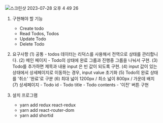 ![스크린샷 2023-07-28 오후 4 49 26](https://github.com/billiweb/todolist-project-lv/assets/119646235/36a886d5-8143-46b1-8065-050c949e8df3)

1. 구현해야 할 기능
    - Create todo
    - Read Todos, Todos
    - Update Todo
    - Delete Todo

2. 요구사항
    (1) 공통
        - todos 데이터는 리덕스를 사용해서 전역으로 상태를 관리합니다.
    (2) 메인 페이지
        - Todo의 상태에 완료 그룹과 진행중 그룹을 나눠서 구현.
    (3) Todo를 추가하면 제목과 내용 input 은 빈 값이 되도록 구현.
    (4) input 값이 있는 상태에서 상세페이지로 이동하는 경우, input value 초기화
    (5) Todo의 완료 상태를 '취소' '완료'로 구분
    (6) 최대 넓이 1200px / 최소 넓이 800px / 가운데 배치
    (7) 상세페이지
        - Todo id
        - Todo title
        - Todo contents
        - '이전' 버튼 구현

3. 설치 프로그램 
    - yarn add redux react-redux
    - yarn add react-router-dom
    - yarn add shortid
